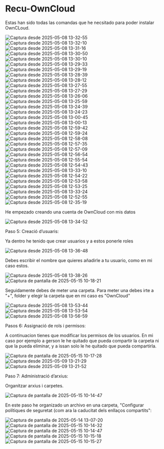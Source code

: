 # Recu-OwnCloud

Estas han sido todas las comandas que he necsitado para poder instalar OwnCLoud.

![Captura desde 2025-05-08 13-32-55](https://github.com/user-attachments/assets/fc699590-0af1-4d22-80ca-aed7ec064848)
![Captura desde 2025-05-08 13-32-10](https://github.com/user-attachments/assets/4075fdd4-5a01-415e-aac1-d7f33ef63f80)
![Captura desde 2025-05-08 13-31-16](https://github.com/user-attachments/assets/dedb1049-fd2f-469c-9b19-0531f7b64211)
![Captura desde 2025-05-08 13-30-50](https://github.com/user-attachments/assets/a2ad6f66-b0de-421c-a229-a40862d11c66)
![Captura desde 2025-05-08 13-30-10](https://github.com/user-attachments/assets/118c0820-3177-464f-83e0-7c344d61b879)
![Captura desde 2025-05-08 13-29-33](https://github.com/user-attachments/assets/792501f7-e428-4807-b643-7673f66e8cd2)
![Captura desde 2025-05-08 13-29-19](https://github.com/user-attachments/assets/ea8f5df5-b017-4e9c-9ed1-3eab3045b239)
![Captura desde 2025-05-08 13-28-39](https://github.com/user-attachments/assets/7b2ab2db-a006-4611-b229-9ad5c5de5af8)
![Captura desde 2025-05-08 13-28-12](https://github.com/user-attachments/assets/ceee130c-17d4-4472-b90a-6daa35949380)
![Captura desde 2025-05-08 13-27-55](https://github.com/user-attachments/assets/9b84fef0-2491-4f65-b065-84a3c0937757)
![Captura desde 2025-05-08 13-27-29](https://github.com/user-attachments/assets/1298a263-4e58-4192-b182-4f89642979ae)
![Captura desde 2025-05-08 13-26-06](https://github.com/user-attachments/assets/e8c05347-5223-4c8e-af50-d9192e847a2e)
![Captura desde 2025-05-08 13-25-59](https://github.com/user-attachments/assets/60eb7998-fc40-4a77-af6a-9290e196745e)
![Captura desde 2025-05-08 13-24-39](https://github.com/user-attachments/assets/910dd45b-0d3f-43bf-84ff-88c505aa34be)
![Captura desde 2025-05-08 13-24-23](https://github.com/user-attachments/assets/a1e2d6ea-9261-4cf6-8afe-c907dde40aa7)
![Captura desde 2025-05-08 13-00-45](https://github.com/user-attachments/assets/afc86a8c-cf99-4e48-a439-61625b3f8ea8)
![Captura desde 2025-05-08 13-00-13](https://github.com/user-attachments/assets/7ecaa288-6ddd-4b4f-92aa-01adab3a05c1)
![Captura desde 2025-05-08 12-59-42](https://github.com/user-attachments/assets/24765db2-776f-4cff-8353-775c1f463551)
![Captura desde 2025-05-08 12-59-24](https://github.com/user-attachments/assets/a8f82515-5c1d-4a9a-9d17-abeda640b593)
![Captura desde 2025-05-08 12-58-08](https://github.com/user-attachments/assets/d171f762-621c-4c0f-869d-bb39969e4818)
![Captura desde 2025-05-08 12-57-35](https://github.com/user-attachments/assets/789a0bf6-5f9e-4a07-8864-41b0604cd832)
![Captura desde 2025-05-08 12-57-09](https://github.com/user-attachments/assets/109269c4-6f7a-4358-a7ea-c2717f598fa1)
![Captura desde 2025-05-08 12-56-54](https://github.com/user-attachments/assets/bc0c4918-408f-4ee4-8580-52ca0b05185c)
![Captura desde 2025-05-08 12-55-54](https://github.com/user-attachments/assets/f59bfc4a-672c-4fca-8606-e5ade37cb45a)
![Captura desde 2025-05-08 12-54-43](https://github.com/user-attachments/assets/57cc8c14-741e-4dbd-818b-0f00cfc3dba6)
![Captura desde 2025-05-08 13-33-10](https://github.com/user-attachments/assets/f044786e-b199-4c4b-a218-a57844bab086)
![Captura desde 2025-05-08 12-54-22](https://github.com/user-attachments/assets/b07b1ab1-d788-47c9-8de2-4c3a3cfd6913)
![Captura desde 2025-05-08 12-53-58](https://github.com/user-attachments/assets/57578bbd-0f96-4565-b06d-bcf8ca44d728)
![Captura desde 2025-05-08 12-53-25](https://github.com/user-attachments/assets/67b78f86-e02e-4ba6-afeb-ea3dbbeb54b0)
![Captura desde 2025-05-08 13-33-24](https://github.com/user-attachments/assets/9280c0f3-6571-4aeb-901b-cc281624ae13)
![Captura desde 2025-05-08 12-52-55](https://github.com/user-attachments/assets/1441c46c-8613-4c15-b365-c863d1987de1)
![Captura desde 2025-05-08 12-35-19](https://github.com/user-attachments/assets/1b56be31-e2a7-4096-a5c5-becdc1a072d2)


He empezado creando una cuenta de OwnCloud con mis datos

![Captura desde 2025-05-08 13-34-52](https://github.com/user-attachments/assets/7c8e79d1-2488-41de-ba07-9bbf911b463c)

Paso 5: Creació d’usuaris:

Ya dentro he tenido que crear usuarios y a estos ponerle roles

![Captura desde 2025-05-08 13-36-48](https://github.com/user-attachments/assets/bef51e10-b2f7-480e-b9f2-30dc3e96ec1c)

Debes escribir el nombre que quieres añadirle a tu usuario, como en mi caso estos.

![Captura desde 2025-05-08 13-38-26](https://github.com/user-attachments/assets/6e7bc6dd-56ab-48bb-9793-c6bd719c260c)
![Captura de pantalla de 2025-05-15 10-18-21](https://github.com/user-attachments/assets/1a50c9aa-9fb7-4343-bc91-7cf3c8c9d9bf)


Seguidamente debes de meter una carpeta.
Para meter una debes irte a "+", folder y elegir la carpeta que en mi caso es "OwnCloud"

![Captura desde 2025-05-08 13-53-44](https://github.com/user-attachments/assets/665c77ce-36ae-4b69-9d39-e5b97dfaa2f4)
![Captura desde 2025-05-08 13-53-54](https://github.com/user-attachments/assets/418ae892-3195-4531-aba2-3fc6c55ec15b)
![Captura desde 2025-05-08 13-56-59](https://github.com/user-attachments/assets/f38ba7d9-3467-466e-b72e-79a6d382ebea)

Pasos 6: Assignació de rols i permisos:

A continuacion tienes que modificar los permisos de los usuarios.
En mi caso por ejemplo a gerson le he quitado que pueda compartir la carpeta ni que la pueda eliminar, y a issan solo le he quitado que pueda compartirla.


![Captura de pantalla de 2025-05-15 10-17-28](https://github.com/user-attachments/assets/6f35a55e-9527-4ee8-afcd-adc2c2fad42d)
![Captura desde 2025-05-09 13-21-29](https://github.com/user-attachments/assets/4792dede-d74e-4c2f-a8ef-e1d5fbbf77a5)
![Captura desde 2025-05-09 13-21-52](https://github.com/user-attachments/assets/be2da7a6-68d2-491c-a7cb-a6394d18b2f4)

Paso 7: Administració d’arxius:

Organitzar arxius i carpetes.

![Captura de pantalla de 2025-05-15 10-14-47](https://github.com/user-attachments/assets/cbee31b2-d45c-46f1-92f5-655eae124873)



En este paso he organizado un archivo en una carpeta, "Configurar polítiques de seguretat (com ara la caducitat dels enllaços compartits":


![Captura de pantalla de 2025-05-14 13-07-20](https://github.com/user-attachments/assets/df3066b5-0ed5-423f-86e0-a572cea0ce6d)
![Captura de pantalla de 2025-05-15 10-14-32](https://github.com/user-attachments/assets/cd4dce30-5bba-4f8e-82ca-00bc1fec195e)
![Captura de pantalla de 2025-05-15 10-14-47](https://github.com/user-attachments/assets/cfdc5e15-07be-405a-b837-45c64185d2a3)
![Captura de pantalla de 2025-05-15 10-15-18](https://github.com/user-attachments/assets/a755ccf0-ff80-4208-996a-3112671ee92a)
![Captura de pantalla de 2025-05-15 10-15-27](https://github.com/user-attachments/assets/2f844739-2050-4588-861f-2af371efdd64)


